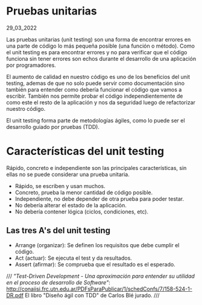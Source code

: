 # Pruebas unitarias
29_03_2022

Las pruebas unitarias (unit testing) son una forma de encontrar errores en una parte de código lo más pequeña posible (una función o método). Como el unit testing es para encontrar errores y no para verificar que el código funciona sin tener errores son echos durante el desarrollo de una aplicación por programadores.

El aumento de calidad en nuestro código es uno de los beneficios del unit testing, ademas de que no solo puede servir como documentación sino también para entender como debería funcionar el código que vamos a escribir. También nos permite probar el código independientemente de como este el resto de la aplicación y nos da seguridad luego de refactorizar nuestro código.

El unit testing forma parte de metodologías ágiles, como lo puede ser el desarrollo guiado por pruebas (TDD).

# Características del unit testing

Rápido, concreto e independiente son las principales características, sin ellas no se puede considerar una prueba unitaria.

* Rápido, se escriben y usan muchos.
* Concreto, prueba la menor cantidad de código posible.
* Independiente, no debe depender de otra prueba para poder testar.
* No debería alterar el estado de la aplicación.
* No debería contener lógica (ciclos, condiciones, etc).

## Las tres A's del unit testing

* Arrange (organizar): Se definen los requisitos que debe cumplir el código.
* Act (actuar): Se ejecuta el test y da resultados.
* Assert (afirmar): Se comprueba que el resultado es el esperado.

///
*"Test-Driven Development - Una aproximación para entender su utilidad en el proceso de desarrollo de Software"*: http://conaiisi.frc.utn.edu.ar/PDFsParaPublicar/1/schedConfs/7/158-524-1-DR.pdf
El libro "Diseño ágil con TDD" de Carlos Blé jurado.
///